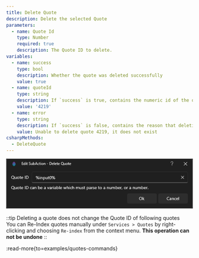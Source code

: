 ```yaml
---
title: Delete Quote
description: Delete the selected Quote
parameters:
  - name: Quote Id
    type: Number
    required: true
    description: The Quote ID to delete.
variables:
  - name: success
    type: bool
    description: Whether the quote was deleted successfully
    value: true
  - name: quoteId
    type: string
    description: If `success` is true, contains the numeric id of the quote which was just deleted
    value: '4219'
  - name: error
    type: string
    description: If `success` is false, contains the reason that deleting the quote failed
    value: Unable to delete quote 4219, it does not exist
csharpMethods:
  - DeleteQuote
---
```


![Get Quote Sub-Action](assets/delete-quote.png)

::tip
Deleting a quote does not change the Quote ID of following quotes<br/>
You can Re-Index quotes manually under `Services > Quotes` by right-clicking and choosing `Re-index` from the context menu.  **This operation can not be undone**
::

:read-more{to=examples/quotes-commands}